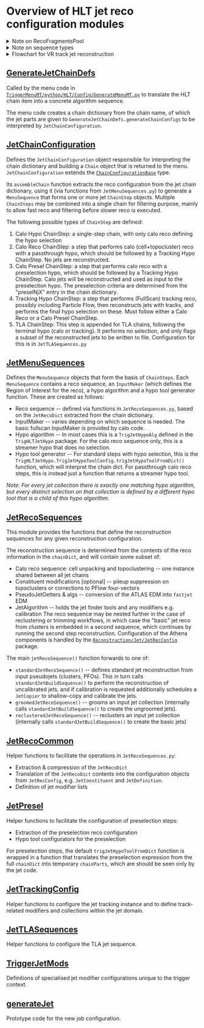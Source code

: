 Overview of HLT jet reco configuration modules
=====

<details>
<summary>Note on RecoFragmentsPool</summary>

As an intermediate step before the new job configuration (see https://atlassoftwaredocs.web.cern.ch/guides/ca_configuration/) is fully adopted, the [`RecoFragmentsPool`](https://gitlab.cern.ch/atlas/athena/-/blob/master/Trigger/TriggerCommon/TriggerMenuMT/python/HLT/Menu/MenuComponents.py) construct is used to avoid duplication of algorithms within AlgSequences. This is used as follows. Wherever a function returning a sequence is called, the call should be made through the following expression:
```
mySequence = RecoFragmentsPool.retrieve( seqGenerator, configFlags, **kwargs )
```
where `seqGenerator` is a function that will return the desired sequence type, and must receive a one positional argument (`configFlags`) and an arbitrary number of keyword arguments (`**kwargs`). Internally, `RecoFragmentsPool` will cache the result, mapping it to the input arguments. Consequently, the kwargs must be hashable types (basically, no dicts). In the jet trigger configuration code, we frequently use the `**` operator to convert between dicts and kwargs.

</details>

<details>
<summary>Note on sequence types</summary>

The trigger algorithm sequencing is controlled by sequences and filter algorithms. For a more detailed description of how this functions, see e.g. [these slides](https://cds.cern.ch/record/2642559?ln=en).

Essentially, two types of sequence are used:
* parOR: executes all children in parallel and returns the result of an OR over these as its filter decision -- used for reco algorithms
* seqAND: executes all children in sequence and returns the result of an AND over these as its filter decision -- used to activate/deactivate subsequences.
An algorithm may be a child of multiple sequences, but will only execute once.

These are used as depicted in the diagram below. Each step is built with an OR that executes all filters for the step (e.g. these could be electron & muon legs of an e/mu chain). The filters return a pass/fail decision based on preceding hypos. Then the main OR attempts to execute all substeps in parallel. The same filter algorithms are placed in ANDs within each substep, so they block execution if the filter criterion failed (Filter A). Results from the hypos are passed to the next step.

```mermaid
graph LR;

  topAND[Step 1 AND]:::and --> prefiltOR[Prefilter OR]:::or

  subgraph step1[Step 1]

    prefiltOR --> filtA(Filter A):::filterfail
    prefiltOR --> filtB(Filter B):::filterpass

    topAND --> stepOR[Main OR]:::or
    stepOR --> seqA[AND A]:::and
    stepOR --> seqB[AND B]:::and

    subgraph Substep A
      seqA --> filtA2(Filter A):::filterfail
      filtA2 -.->|blocks| orA[OR A]:::or
      orA -.->recoA([Reco A]):::reco
      orA -.-> hypoA([Hypo A]):::hypo
    end
  
    subgraph Substep B
      seqB --> filtB2(Filter B):::filterpass
      filtB2 --> orB[OR B]:::or
      orB --> recoB([Reco B]):::reco
      orB --> hypoB([Hypo B]):::hypo
    end
  
  end

  classDef filterpass fill:#0d0;
  classDef filterfail fill:#d00;

  classDef reco fill:#ffa;
  classDef hypo fill:#faa;
  
  classDef or fill:#0ff;
  classDef and fill:#f0f;
```

This scheduling is basically handled by menu construction. As a rule of thumb, we use a `seqAND` as the basis for every `MenuSequence`, and `parOR` for all reconstruction sequences.

</details>

<details>
<summary> Flowchart for VR track jet reconstruction</summary>

Variable Radius (VR) track jets are useful in b-tagging of large-R jets. A large-R jet can be b-tagged by performing b-tagging on the VR track jets associated with it. The association method that is commonly used is ghost association.

The flowchart that follows details the steps in VR track jet reconstruction. The logic behind the steps is as follows: In order to reconstruct a jet, we need a `JetDefinition`. The JetDefinition requires an input constituent, which in this case would be the primary vertex tracks. So we need to perform track selection to get the required tracks. Using these tracks we create a VR track jet JetDefinition, which is then used to create VR track jet reconstruction sequence.

```mermaid
flowchart TD;

	subgraph JetRecToolsConfig.py
		PV0TrkInputCont[/Pre reqs: JetSelectedTracks_ftf, HLT_IDVertex_FS/]
		TVA["Use TrackVertexAssociationTool (TVA) <br> on these tracks and vertices"]
		PV0TrkInputCont--getPV0TrackVertexAssoAlg-->TVA
		PV0TrkSelAlg[Use PV0TrackSelectionAlg <br> on same tracks and vertices with the TVA]
		TVA-- getPV0TrackSelAlg-->PV0TrkSelAlg
	end

	subgraph JetTrackingConfig.py
		TrkRecoSeq[Set up reco sequence <br> for standard tracks]
		TrkOutCont[/JetSelectedTracks_ftf/]
		TrkOutCont-->PV0TrkInputCont
		TrkRecoSeq-->TrkOutCont
		TrkTool_And_Alg[Get TVA Tool & <br> PV0TrackSelectionAlg]
		TVA-->TrkTool_And_Alg
		TrkOutCont-.-TrkTool_And_Alg
		PV0TrkSelAlg-->TrkTool_And_Alg
		TrkTool_And_Alg --Add the tool and alg to reco seq-->PV0TrkOutCont
		PV0TrkOutCont[/Output Container: PV0JetSelectedTracks_ftf/]
	end

	subgraph defineVRTrackJets
		InputConstit[/"JetInputConstit: PV0Track <br> (xAOD type TrackParticle)"/]
		PV0TrkOutCont--Source Container -->InputConstit
		Parameters[/Rmax, Rmin, VR mass scale, min pt, etc./]
		JetDef[Create JetDefinition for VR track jets]
		Parameters --> JetDef
		InputConstit-->JetDef
	end

	subgraph VRJetRecoSequence
		VRJetRecoSeqEmpty[Empty reco sequence]
		VRJetDef[JetDefinition for VR track jets]
		VRJetRecoSeqEmpty-->VRJetDef
		JetDef-->VRJetDef
		SolveDependencies[Resolve dependencies of JetDefinition <br> using `solveDependencies`]
		VRJetDef-->SolveDependencies
		ConstitPJAlg[Get constituent PseudoJet alg <br> & add it to reco sequence]
		SolveDependencies-->ConstitPJAlg
		UpdateAttrib[Update name of pseudo jet container <br> in JetDefinition <br> that will be used in jet finding]
		ConstitPJAlg-->UpdateAttrib
		VRTrkJetRecoSeq[Get VR track jet reco alg <br> & add it to the reco sequence]
		ReturnObj[Return reco seq, jet def]
		VRTrkJetRecoSeq-->ReturnObj
	end

	subgraph JetRecConfig.py
		JetRecAlg["Call getJetRecAlg <br> which sets up jet building with fastjet <br> (internally calls JetClusterer)"]
		UpdateAttrib-.Updated JetDef.->JetRecAlg
		JetRecAlg-->VRTrkJetRecoSeq
	end

```
</details>

[GenerateJetChainDefs](../GenerateJetChainDefs.py)
-----

Called by the menu code in [`TriggerMenuMT/python/HLT/Config/GenerateMenuMT.py`](../../Config/GenerateMenuMT.py) to translate the HLT chain item into a concrete algorithm sequence.

The menu code creates a chain dictionary from the chain name, of which the jet parts are given to `GenerateJetChainDefs.generateChainConfigs` to be interpreted by `JetChainConfiguration`.

[JetChainConfiguration](../JetChainConfiguration.py)
-----

Defines the `JetChainConfiguration` object responsible for interpreting the chain dictionary and building a `Chain` object that is returned to the menu. `JetChainConfiguration` extends the [`ChainConfigurationBase`](../../Config/ChainConfigurationBase.py) type.

Its `assembleChain` function extracts the reco configuration from the jet chain dictionary, using it (via functions from `JetMenuSequences.py`) to generate a `MenuSequence` that forms one or more jet `ChainStep` objects. Multiple `ChainSteps` may be combined into a single chain for filtering purpose, mainly to allow fast reco and filtering before slower reco is executed.

The following possible types of `ChainStep` are defined:
1. Calo Hypo ChainStep: a single-step chain, with only calo reco defining the hypo selection
2. Calo Reco ChainStep: a step that performs calo (cell+topocluster) reco with a passthrough hypo, which should be followed by a Tracking Hypo ChainStep. No jets are reconstructed.
3. Calo Presel ChainStep: a step that performs calo reco with a preselection hypo, which should be followed by a Tracking Hypo ChainStep. Calo jets will be reconstructed and used as input to the preselection hypo. The preselection criteria are determined from the "preselNjX" entry in the chain dictionary.
4. Tracking Hypo ChainStep: a step that performs (FullScan) tracking reco, possibly including Particle Flow, then reconstructs jets with tracks, and performs the final hypo selection on these. Must follow either a Calo Reco or a Calo Presel ChainStep.
5. TLA ChainStep: This step is appended for TLA chains, following the terminal hypo (calo or tracking). It performs no selection, and only flags a subset of the reconstructed jets to be written to file. Configuration for this is in `JetTLASequences.py`

[JetMenuSequences](../JetMenuSequences.py)
-----

Defines the `MenuSequence` objects that form the basis of `ChainSteps`. Each `MenuSequence` contains a reco sequence, an `InputMaker` (which defines the Region of Interest for the reco), a hypo algorithm and a hypo tool generator function. These are created as follows:
* Reco sequence -- defined via functions in `JetRecoSequences.py`, based on the `JetRecoDict` extracted from the chain dictionary.
* InputMaker -- varies depending on which sequence is needed. The basic fullscan InputMaker is provided by calo code.
* Hypo algorithm -- In most cases this is a `TrigJetHypoAlg` defined in the `TrigHLTJetHypo` package. For the calo reco sequence only, this is a streamer hypo that does no selection.
* Hypo tool generator -- For standard steps with hypo selection, this is the `TrigHLTJetHypo.TrigJetHypoToolConfig.trigJetHypoToolFromDict()` function, which will interpret the chain dict. For passthrough calo reco steps, this is instead just a function that returns a streamer hypo tool.

*Note: For every jet collection there is exactly one matching hypo algorithm, but every distinct selection on that collection is defined by a different hypo tool that is a child of this hypo algorithm.*

[JetRecoSequences](../JetRecoSequences.py)
-----

This module provides the functions that define the reconstruction sequences for any given reconstruction configuration.

The reconstruction sequence is determined from the contents of the reco information in the `chainDict`, and will contain some subset of:
* Calo reco sequence: cell unpacking and topoclustering -- one instance shared between all jet chains
* Constituent modifications [optional] -- pileup suppression on topoclusters or corrections to PFlow four-vectors
* PseudoJetGetters & algs -- conversion of the ATLAS EDM into `fastjet` EDM
* JetAlgorithm -- holds the jet finder tools and any modifiers e.g. calibration
The reco sequence may be nested further in the case of reclustering or trimming workflows, in which case the "basic" jet reco from clusters is embedded in a second sequence, which continues by running the second step reconstruction.
Configuration of the Athena components is handled by the [`Reconstruction/Jet/JetRecConfig`](../../../../../../../Reconstruction/Jet/JetRecConfig) package.

The main `jetRecoSequence()` function forwards to one of:
* `standardJetRecoSequence()` -- defines standard jet reconstruction from input pseudojets (clusters, PFOs). This in turn calls `standardJetBuildSequence()` to perform the reconstruction of uncalibrated jets, and if calibration is requested additionally schedules a `JetCopier` to shallow-copy and calibrate the jets.
* `groomedJetRecoSequence()` -- grooms an input jet collection (internally calls `standardJetBuildSequence()` to create the ungroomed jets).
* `reclusteredJetRecoSequence()` -- reclusters an input jet collection (internally calls `standardJetBuildSequence()` to create the basic jets)

[JetRecoCommon](../JetRecoCommon.py)
-----

Helper functions to facilitate the operations in `JetRecoSequences.py`:
* Extraction & compression of the `JetRecoDict`
* Translation of the `JetRecoDict` contents into the configuration objects from `JetRecConfig`, e.g. `JetConstituent` and `JetDefinition`.
* Definition of jet modifier lists

[JetPresel](../JetPresel.py)
-----

Helper functions to facilitate the configuration of preselection steps:
* Extraction of the preselection reco configuration
* Hypo tool configurators for the preselection

For preselection steps, the default `trigJetHypoToolFromDict` function is wrapped in a function that translates the preselection expression from the full `chainDict` into temporary `chainParts`, which are should be seen only by the jet code.

[JetTrackingConfig](../JetTrackingConfig.py)
-----

Helper functions to configure the jet tracking instance and to define track-related modifiers and collections within the jet domain.

[JetTLASequences](../JetTLASequences.py)
-----

Helper functions to configure the TLA jet sequence.

[TriggerJetMods](../TriggerJetMods.py)
-----

Definitions of specialised jet modifier configurations unique to the trigger context.

[generateJet](../generateJet.py)
-----

Prototype code for the new job configuration.

